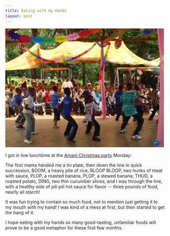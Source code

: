 ```yaml
---
title: Eating with my Hands
layout: post
---
```

<img src="/images/2006/12/06/amani-christmas-party.jpg" width="500" height="375" alt="Amani Christmas party" />

I got in line lunchtime at the <a href="http://www.getjealous.com/travel-blog/diary/hornei/230553" title="More about the party from Valerie's co-worker, Ian">Amani Christmas party</a> Monday:

The first mama handed me a tin plate, then down the line in quick succession, BOOM, a heavy pile of rice, BLOOP BLOOP, two hunks of meat with sauce, PLOP, a roasted banana, PLOP, a stewed banana, THUD, a roasted potato, DING, two thin cucumber slices, and I was through the line, with a healthy side of pili pili hot sauce for flavor -- three pounds of food, nearly all starch!

It was fun trying to contain so much food, not to mention just getting it to my mouth with my hand! I was kind of a mess at first, but then started to get the hang of it.

I hope eating with my hands so many good-tasting, unfamiliar foods will prove to be a good metaphor for these first few months.

